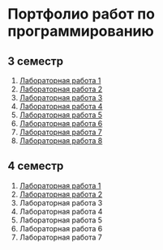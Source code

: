 # Портфолио работ по программированию
## 
## 3 семестр
1. [Лабораторная работа 1](https://replit.com/@MariiaVolnykh/lab1)
2. [Лабораторная работа 2](https://replit.com/@MariiaVolnykh/lab2)
3. [Лабораторная работа 3](https://replit.com/@MariiaVolnykh/lab3)
4. [Лабораторная работа 4](https://replit.com/@MariiaVolnykh/lab4)
5. [Лабораторная работа 5](https://replit.com/@MariiaVolnykh/lab5)
6. [Лабораторная работа 6](https://replit.com/@MariiaVolnykh/lab6)
7. [Лабораторная работа 7](https://replit.com/@MariiaVolnykh/lab7)
8. [Лабораторная работа 8](https://replit.com/@MariiaVolnykh/lab8)
## 
## 4 семестр
1. [Лабораторная работа 1](https://replit.com/@MariiaVolnykh/prog4lab1)
2. [Лабораторная работа 2](https://replit.com/@MariiaVolnykh/prog4lab2)
3. Лабораторная работа 3
4. Лабораторная работа 4
5. Лабораторная работа 5
6. Лабораторная работа 6
7. Лабораторная работа 7
